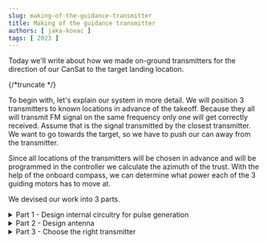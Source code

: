 ```yaml
---
slug: making-of-the-guidance-transmitter
title: Making of the guidance transmitter
authors: [ jaka-kovac ]
tags: [ 2023 ]
---
```


Today we'll write about how we made on-ground transmitters for the direction of our CanSat to the target landing location.

{/*truncate */}

To begin with, let's explain our system in more detail. We will position 3 transmitters to known locations in advance of the takeoff. Because they all will transmit FM signal on the same frequency only one will get correctly received. Assume that is the signal transmitted by the closest transmitter. We want to go towards the target, so we have to push our can away from the transmitter.

Since all locations of the transmitters will be chosen in advance and will be programmed in the controller we calculate the azimuth of the trust. With the help of the onboard compass, we can determine what power each of the 3 guiding motors has to move at.

We devised our work into 3 parts.



<details>
    <summary>Part 1 - Design internal circuitry for pulse generation</summary>

    Once it was inevitable to use a transmitter, we immediately started planning our form of signal. We had 3 main ideas, either 3 distinct ASCII letters, 3 binary digits (like 1010 1010, 1100 1100, 1111 0000), or a square wave at 3 different frequencies. We decided on the latter because it's easy to generate even without a microcontroller (more on that note later) and has a hardware pulse counter. Hopefully, it won't hog the processor. The frequencies chosen were 600 Hz, 800 Hz and 1000 Hz; which is way less than a maximum of 40 MHz.

    Since we want to have the ground transmitter done we still decided to use Arduino Nano as the signal source, but have plans to migrate to a 555-timer circuit if we end up with enough time.

    To power everything we decided to use REV batteries with XT30 plug as we have multiple of them from another competition (https://firstglobal.si/). They output 12 V which means we can directly power the Arduino with it. With DIP switches you can select what frequency it transmits. We didn't yet know what we'll use for the radio transmitter, so we made our output signal line level (amplitude is 1 V) and we added a voltage divider to lower Arduino's 5 V to 1 V.

    The circuit is accessible [here](circuit.png) and the code is [here](pcnt.h).
</details>


<details>
    <summary>Part 2 - Design antenna</summary>

    2nd big part of the work was to design an antenna. First, we tried a dipole. It worked, tho range was an obvious problem. We decided to build something more directional. Yagi-Uda antennas are perfect for that. We build dual polarised Yagi-Uda antenna since then it's less important how it's directed.

    We model our antenna in MMANA software since it's quite simple to use, has many tutorials online and for what we needed is free to use. The model can be found [here](antenna.png). The 3D emission diagram is found [here](emission.png). We will build it out of measuring tape, PVC pipe, hot glue and zip ties.
</details>

<details>
    <summary>Part 3 - Choose the right transmitter</summary>

    We chose SYN115 since that's what we already had on hand. 
</details>
